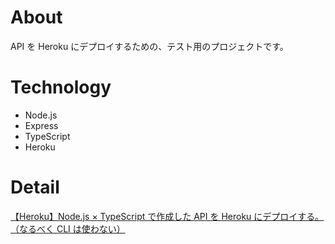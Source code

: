 # About

API を Heroku にデプロイするための、テスト用のプロジェクトです。

# Technology

- Node.js
- Express
- TypeScript
- Heroku

# Detail

[【Heroku】Node.js × TypeScript で作成した API を Heroku にデプロイする。（なるべく CLI は使わない）](https://qiita.com/nemutas/items/21b4f4908f9b707428ea)
